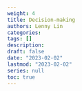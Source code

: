 ```yaml
---
weight: 4
title: Decision-making
authors: Lenny Lin
categories: 
tags: []
description: 
draft: false
date: "2023-02-02"
lastmod: "2023-02-02"
series: null
toc: true
---
```


